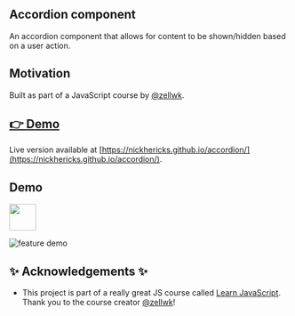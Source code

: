 <!-- Write README before beginning project.

A README is like the face of your project and it should help you stand out as someone that writes great code.

It is the first thing a person encounters before they even see your code, so make a good impression. Consider the process of writing the Readme for your project as the true act of creation. This is where all your brilliant ideas should be expressed. This document should stand on its own as a testament to your creativity and expressiveness. Use screenshots to help explain the project. -->

<!-- > quotes can go here -->

<!-- indent 4 spaces to write a block of code -->

<!-- ![alt text](images/sprite.svg "feature screenshot") -->



## Accordion component
An accordion component that allows for content to be shown/hidden based on a user action.

## Motivation
Built as part of a JavaScript course by [@zellwk](https://github.com/zellwk).

## [👉 Demo](https://nickhericks.github.io/accordion/)
Live version available at [https://nickhericks.github.io/accordion/](https://nickhericks.github.io/accordion/).

## Demo

<img src="https://raw.githubusercontent.com/zellwk/jsf/master/images/components/accordion/arrays-and-loops/complete.gif?token=ABx4QaAWnonkOW__M_Rf2PJppikFbp0Eks5cbZaOwA%3D%3D" width="48">

![feature demo](https://raw.githubusercontent.com/zellwk/jsf/master/images/components/accordion/arrays-and-loops/complete.gif?token=ABx4QaAWnonkOW__M_Rf2PJppikFbp0Eks5cbZaOwA%3D%3D "feature demo")


<!-- ## Features
What makes your project stand out? (screenshots if beneficial)

- [x] Offline support
- [x] Cross-platform
- [x] Awesome sounds
- [x] No signup/login required
- [ ] Auto launch
- [ ] Auto updates -->

<!-- ## Code Example
Show what the library does as concisely as possible, developers should be able to figure out how your project solves their problem by looking at the code example. Make sure the API you are showing off is obvious, and that your code is short and concise. -->

## :sparkles: Acknowledgements :sparkles:
- This project is part of a really great JS course called [Learn JavaScript](https://learnjavascript.today/). Thank you to the course creator [@zellwk](https://github.com/zellwk)!
<!--
## License
MIT © 2019 [Nick Hericks](https://www.nickhericks.com) -->
